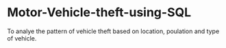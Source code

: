 # Motor-Vehicle-theft-using-SQL
To analye the pattern of vehicle theft based on location, poulation and type of vehicle.
